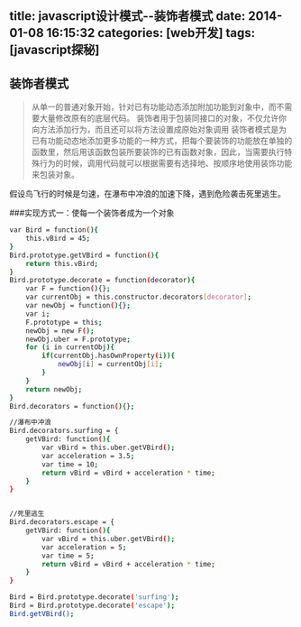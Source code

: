 title: javascript设计模式--装饰者模式
date: 2014-01-08 16:15:32
categories: [web开发]
tags: [javascript探秘]
---

装饰者模式
-------------------------

> 从单一的普通对象开始，针对已有功能动态添加附加功能到对象中，而不需要大量修改原有的底层代码。
> 装饰者用于包装同接口的对象，不仅允许你向方法添加行为，而且还可以将方法设置成原始对象调用
> 装饰者模式是为已有功能动态地添加更多功能的一种方式，把每个要装饰的功能放在单独的函数里，然后用该函数包装所要装饰的已有函数对象，因此，当需要执行特殊行为的时候，调用代码就可以根据需要有选择地、按顺序地使用装饰功能来包装对象。

假设鸟飞行的时候是匀速，在瀑布中冲浪的加速下降，遇到危险袭击死里逃生。

###实现方式一：使每一个装饰者成为一个对象

```sh
var Bird = function(){
    this.vBird = 45;
}
Bird.prototype.getVBird = function(){
    return this.vBird;
}
Bird.prototype.decorate = function(decorator){
    var F = function(){};
    var currentObj = this.constructor.decorators[decorator];
    var newObj = function(){};
    var i;
    F.prototype = this;
    newObj = new F();
    newObj.uber = F.prototype;
    for (i in currentObj){
        if(currentObj.hasOwnProperty(i)){
            newObj[i] = currentObj[i];
        }
    }
    return newObj;
}
Bird.decorators = function(){};

//瀑布中冲浪
Bird.decorators.surfing = {
    getVBird: function(){
        var vBird = this.uber.getVBird();
        var acceleration = 3.5;
        var time = 10;
        return vBird = vBird + acceleration * time;
    }
}


//死里逃生
Bird.decorators.escape = {
    getVBird: function(){
        var vBird = this.uber.getVBird();
        var acceleration = 5;
        var time = 5;
        return vBird = vBird + acceleration * time;
    }
}

Bird = Bird.prototype.decorate('surfing');
Bird = Bird.prototype.decorate('escape');
Bird.getVBird();
```



